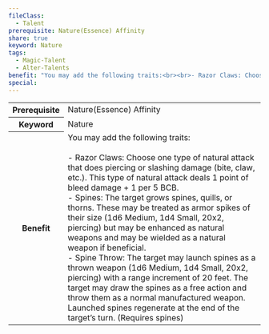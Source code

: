```yaml
---
fileClass:
  - Talent
prerequisite: Nature(Essence) Affinity
share: true
keyword: Nature
tags:
  - Magic-Talent
  - Alter-Talents
benefit: "You may add the following traits:<br><br>- Razor Claws: Choose one type of natural attack that does piercing or slashing damage (bite, claw, etc.). This type of natural attack deals 1 point of bleed damage + 1 per 5 BCB.<br>- Spines: The target grows spines, quills, or thorns. These may be treated as armor spikes of their size (1d6 Medium, 1d4 Small, 20x2, piercing) but may be enhanced as natural weapons and may be wielded as a natural weapon if beneficial.<br>- Spine Throw: The target may launch spines as a thrown weapon (1d6 Medium, 1d4 Small, 20x2, piercing) with a range increment of 20 feet. The target may draw the spines as a free action and throw them as a normal manufactured weapon. Launched spines regenerate at the end of the target’s turn. (Requires spines)"
special: 
---
```


<p><span style="overflow-x: auto;"><table><tbody><tr><th>Prerequisite</th><td>Nature(Essence) Affinity</td></tr><tr><th>Keyword</th><td>Nature</td></tr><tr><th>Benefit</th><td>You may add the following traits:<br><br>- Razor Claws: Choose one type of natural attack that does piercing or slashing damage (bite, claw, etc.). This type of natural attack deals 1 point of bleed damage + 1 per 5 BCB.<br>- Spines: The target grows spines, quills, or thorns. These may be treated as armor spikes of their size (1d6 Medium, 1d4 Small, 20x2, piercing) but may be enhanced as natural weapons and may be wielded as a natural weapon if beneficial.<br>- Spine Throw: The target may launch spines as a thrown weapon (1d6 Medium, 1d4 Small, 20x2, piercing) with a range increment of 20 feet. The target may draw the spines as a free action and throw them as a normal manufactured weapon. Launched spines regenerate at the end of the target’s turn. (Requires spines)</td></tr></tbody></table></span></p>